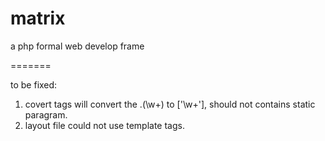 matrix
======

a php formal web develop frame


=======

to be fixed:
1. covert tags will convert the .(\w+) to ['\w+'], should not contains static paragram.
2. layout file could not use template tags.